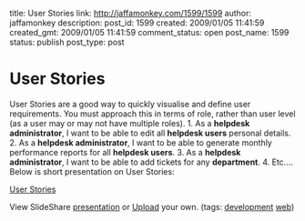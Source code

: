 title: User Stories
link: http://jaffamonkey.com/1599/1599
author: jaffamonkey
description: 
post_id: 1599
created: 2009/01/05 11:41:59
created_gmt: 2009/01/05 11:41:59
comment_status: open
post_name: 1599
status: publish
post_type: post

# User Stories

User Stories are a good way to quickly visualise and define user requirements. You must approach this in terms of role, rather than user level (as a user may or may not have multiple roles). 1\. As a **helpdesk administrator**, I want to be able to edit all **helpdesk users** personal details. 2\. As a **helpdesk administrator**, I want to be able to generate monthly performance reports for all **helpdesk users**. 3\. As a **helpdesk administrator**, I want to be able to add tickets for any **department**. 4\. Etc.... Below is short presentation on User Stories: 

[User Stories](http://www.slideshare.net/scornelius/user-stories-presentation?type=powerpoint)

View SlideShare [presentation](http://www.slideshare.net/scornelius/user-stories-presentation?type=powerpoint) or [Upload](http://www.slideshare.net/upload?type=powerpoint) your own. (tags: [development](http://slideshare.net/tag/development) [web](http://slideshare.net/tag/web))